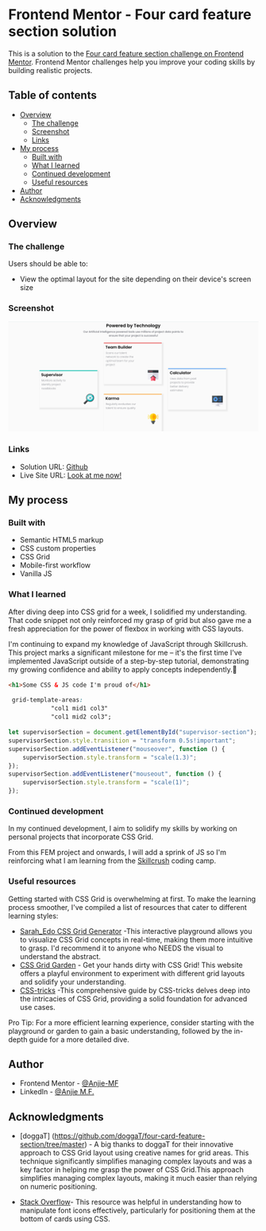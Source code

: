 # Frontend Mentor - Four card feature section solution

This is a solution to the [Four card feature section challenge on Frontend Mentor](https://www.frontendmentor.io/challenges/four-card-feature-section-weK1eFYK). Frontend Mentor challenges help you improve your coding skills by building realistic projects. 

## Table of contents

- [Overview](#overview)
  - [The challenge](#the-challenge)
  - [Screenshot](#screenshot)
  - [Links](#links)
- [My process](#my-process)
  - [Built with](#built-with)
  - [What I learned](#what-i-learned)
  - [Continued development](#continued-development)
  - [Useful resources](#useful-resources)
- [Author](#author)
- [Acknowledgments](#acknowledgments)

## Overview

### The challenge

Users should be able to:

- View the optimal layout for the site depending on their device's screen size

### Screenshot

![Screenshot](images/Screenshot%202024-07-08%2011.13.24%20AM.png)

### Links

- Solution URL: [Github](https://github.com/Anjie-MF/FEM-fourCardFeature)
- Live Site URL: [Look at me now!](https://anjie-mf.github.io/FEM-fourCardFeature/)

## My process

### Built with

- Semantic HTML5 markup
- CSS custom properties
- CSS Grid
- Mobile-first workflow
- Vanilla JS

### What I learned

After diving deep into CSS grid for a week, I solidified my understanding. That code snippet not only reinforced my grasp of grid but also gave me a fresh appreciation for the power of flexbox in working with CSS layouts.

I'm continuing to expand my knowledge of JavaScript through Skillcrush. This project marks a significant milestone for me – it's the first time I've implemented JavaScript outside of a step-by-step tutorial, demonstrating my growing confidence and ability to apply concepts independently.🎉

```html
<h1>Some CSS & JS code I'm proud of</h1>
```
```css
 grid-template-areas:
            "col1 mid1 col3"
            "col1 mid2 col3";
```
```js
let supervisorSection = document.getElementById("supervisor-section");
supervisorSection.style.transition = "transform 0.5s!important";
supervisorSection.addEventListener("mouseover", function () {
    supervisorSection.style.transform = "scale(1.3)";
});
supervisorSection.addEventListener("mouseout", function () {
    supervisorSection.style.transform = "scale(1)";
});
```

### Continued development

In my continued development, I aim to solidify my skills by working on personal projects that incorporate CSS Grid. 

From this FEM project and onwards, I will add a sprink of JS so I'm reinforcing what I am learning from the [Skillcrush](https://skillcrush.com/) coding camp.  



### Useful resources

Getting started with CSS Grid is overwhelming at first. To make the learning process smoother, I've compiled a list of resources that cater to different learning styles:

- [Sarah_Edo CSS Grid Generator](https://cssgrid-generator.netlify.app/) -This interactive playground allows you to visualize CSS Grid concepts in real-time, making them more intuitive to grasp. I'd recommend it to anyone who NEEDS the visual to understand the abstract.
- [CSS Grid Garden](https://cssgridgarden.com/) - Get your hands dirty with CSS Grid! This website offers a playful environment to experiment with different grid layouts and solidify your understanding.
- [CSS-tricks](https://css-tricks.com/snippets/css/complete-guide-grid/) -This comprehensive guide by CSS-tricks delves deep into the intricacies of CSS Grid, providing a solid foundation for advanced use cases.

Pro Tip:  For a more efficient learning experience, consider starting with the playground or garden to gain a basic understanding, followed by the in-depth guide for a more detailed dive.
## Author

- Frontend Mentor - [@Anjie-MF](https://www.frontendmentor.io/profile/Anjie-MF)
- LinkedIn - [@Anjie M.F.](https://www.linkedin.com/in/anjiemay23/)


## Acknowledgments

- [doggaT] (https://github.com/doggaT/four-card-feature-section/tree/master) - A big thanks to doggaT for their innovative approach to CSS Grid layout using creative names for grid areas.  This technique significantly simplifies managing complex layouts and was a key factor in helping me grasp the power of CSS Grid.This approach simplifies managing complex layouts, making it much easier than relying on numeric positioning. 

- [Stack Overflow](https://stackoverflow.com/questions/67989212/how-to-set-the-icons-to-the-bottom-of-each-card-that-must-be-present-inside-the)- This resource was helpful in understanding how to manipulate font icons effectively, particularly for positioning them at the bottom of cards using CSS.
